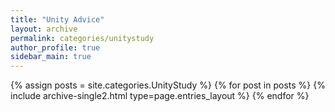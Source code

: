 ```yaml
---
title: "Unity Advice"
layout: archive
permalink: categories/unitystudy
author_profile: true
sidebar_main: true
---
```



{% assign posts = site.categories.UnityStudy %}
{% for post in posts %} {% include archive-single2.html type=page.entries_layout %} {% endfor %}